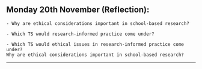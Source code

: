 ## Monday 20th November (Reflection): 

    - Why are ethical considerations important in school-based research? 

    - Which TS would research-informed practice come under? 

    - Which TS would ethical issues in research-informed practice come under? 
    Why are ethical considerations important in school-based research? 

---
